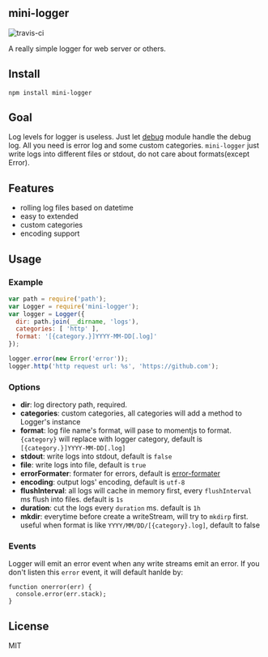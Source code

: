 mini-logger
------------

![travis-ci](https://travis-ci.org/node-modules/mini-logger.svg?branch=master)

A really simple logger for web server or others.

## Install

```
npm install mini-logger
```

## Goal

Log levels for logger is useless. Just let [debug](https://github.com/visionmedia/debug) module handle the debug log. All you need is error log and some custom categories. `mini-logger` just write logs into different files or stdout, do not care about formats(except Error).

## Features

* rolling log files based on datetime
* easy to extended
* custom categories
* encoding support

## Usage

### Example

```js
var path = require('path');
var Logger = require('mini-logger');
var logger = Logger({
  dir: path.join(__dirname, 'logs'),
  categories: [ 'http' ],
  format: '[{category.}]YYYY-MM-DD[.log]'
});

logger.error(new Error('error'));
logger.http('http request url: %s', 'https://github.com');
```

### Options

* **dir**: log directory path, required.
* **categories**: custom categories, all categories will add a method to Logger's instance
* **format**: log file name's format, will pase to momentjs to format. `{category}` will replace with logger category, default is `[{category.}]YYYY-MM-DD[.log]`
* **stdout**: write logs into stdout, default is `false`
* **file**: write logs into file, default is `true`
* **errorFormater**: formater for errors, default is [error-formater](https://github.com/node-modules/error-formater)
* **encoding**: output logs' encoding, default is `utf-8`
* **flushInterval**: all logs will cache in memory first, every `flushInterval` ms flush into files. default is `1s`
* **duration**: cut the logs every `duration` ms. default is `1h`
* **mkdir**: everytime before create a writeStream, will try to `mkdirp` first. useful when format is like `YYYY/MM/DD/[{category}.log]`, default to false

### Events

Logger will emit an error event when any write streams emit an error. If you don't listen this `error` event, it will default hanlde by:

```
function onerror(err) {
  console.error(err.stack);
}
```

## License

MIT
